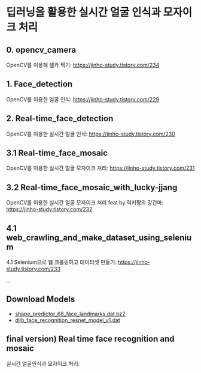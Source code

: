 # 딥러닝을 활용한 실시간 얼굴 인식과 모자이크 처리  

## 0. opencv_camera  
OpenCV를 이용해 셀카 찍기: https://jinho-study.tistory.com/234  

## 1. Face_detection  
OpenCV를 이용한 얼굴 인식: https://jinho-study.tistory.com/229  

## 2. Real-time_face_detection  
OpenCV를 이용한 실시간 얼굴 인식: https://jinho-study.tistory.com/230  

## 3.1 Real-time_face_mosaic  
OpenCV를 이용한 실시간 얼굴 모자이크 처리: https://jinho-study.tistory.com/231  

## 3.2 Real-time_face_mosaic_with_lucky-jjang  
OpenCV를 이용한 실시간 얼굴 모자이크 처리 feat by 럭키짱의 강건마: https://jinho-study.tistory.com/232  

## 4.1 web_crawling_and_make_dataset_using_selenium 
4.1 Selenium으로 웹 크롤링하고 데이터셋 만들기: https://jinho-study.tistory.com/233  

...  

## Download Models
- [shape_predictor_68_face_landmarks.dat.bz2](https://github.com/davisking/dlib-models/raw/master/shape_predictor_68_face_landmarks.dat.bz2)
- [dlib_face_recognition_resnet_model_v1.dat](https://github.com/kairess/simple_face_recognition/raw/master/models/dlib_face_recognition_resnet_model_v1.dat)


## final version) Real time face recognition and mosaic  
실시간 얼굴인식과 모자이크 처리: 
